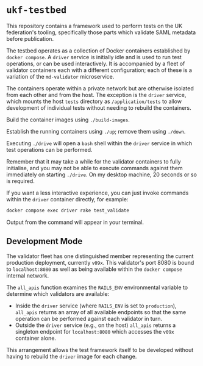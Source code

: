 # `ukf-testbed`

This repository contains a framework used to perform tests on the
UK federation's tooling, specifically those parts which validate
SAML metadata before publication.

The testbed operates as a collection of Docker containers established by
`docker compose`. A `driver` service is initially idle and is used to
run test operations, or can be used interactively. It is accompanied
by a fleet of validator containers each with a different configuration;
each of these is a variation of the `md-validator` microservice.

The containers operate within a private network but are otherwise isolated
from each other and from the host. The exception is the `driver` service,
which mounts the host `tests` directory as `/application/tests` to allow
development of individual tests without needing to rebuild the containers.

Build the container images using `./build-images`.

Establish the running containers using `./up`; remove them using `./down`.

Executing `./drive` will open a `bash` shell within the `driver` service
in which test operations can be performed.

Remember that it may take a while for the validator containers to fully initialise,
and you may not be able to execute commands against them immediately on starting `./drive`.
On my desktop machine, 20 seconds or so is required.

If you want a less interactive experience, you can just invoke commands
within the `driver` container directly, for example:

```bash
docker compose exec driver rake test_validate
```

Output from the command will appear in your terminal.

## Development Mode

The validator fleet has one distinguished member representing the current
production deployment, currently `v09x`. This validator's port 8080 is
bound to `localhost:8080` as well as being available within the
`docker compose` internal network.

The `all_apis` function examines the `RAILS_ENV` environmental variable
to determine which validators are available:

- Inside the `driver` service (where `RAILS_ENV` is set to `production`),
  `all_apis` returns an array of all available endpoints so that the
  same operation can be performed against each validator in turn.
- Outside the `driver` service (e.g., on the host) `all_apis` returns
  a singleton endpoint for `localhost:8080` which accesses the `v09x`
  container alone.

This arrangement allows the test framework itself to be developed
without having to rebuild the `driver` image for each change.
